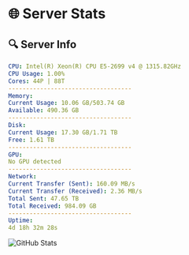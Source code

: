 # 🌐 Server Stats
## 🔍 Server Info
```yaml
CPU: Intel(R) Xeon(R) CPU E5-2699 v4 @ 1315.82GHz
CPU Usage: 1.00%
Cores: 44P | 88T
-----------------------------------
Memory:
Current Usage: 10.06 GB/503.74 GB
Available: 490.36 GB
-----------------------------------
Disk:
Current Usage: 17.30 GB/1.71 TB
Free: 1.61 TB
-----------------------------------
GPU:
No GPU detected
-----------------------------------
Network:
Current Transfer (Sent): 160.09 MB/s
Current Transfer (Received): 2.36 MB/s
Total Sent: 47.65 TB
Total Received: 984.09 GB
-----------------------------------
Uptime:
4d 18h 32m 28s
```
![GitHub Stats](https://img.shields.io/badge/Updated-2025-02-12_17:15:46-blue)